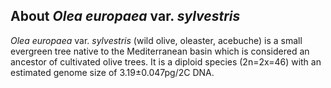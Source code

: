 About *Olea europaea* var. *sylvestris*
---------------------------------------

*Olea europaea* var. *sylvestris* (wild olive, oleaster, acebuche) is a
small evergreen tree native to the Mediterranean basin which is
considered an ancestor of cultivated olive trees. It is a diploid
species (2n=2x=46) with an estimated genome size of 3.19±0.047pg/2C DNA.
